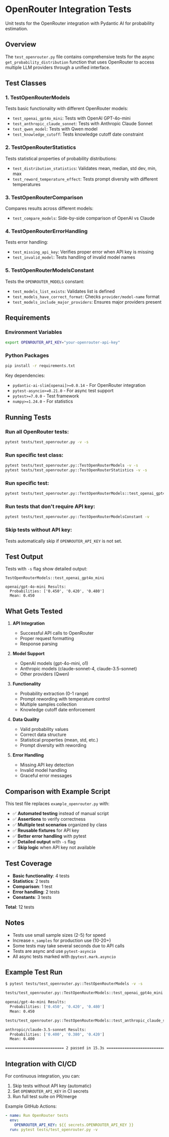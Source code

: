 # OpenRouter Integration Tests

Unit tests for the OpenRouter integration with Pydantic AI for probability estimation.

## Overview

The `test_openrouter.py` file contains comprehensive tests for the async `get_probability_distribution` function that uses OpenRouter to access multiple LLM providers through a unified interface.

## Test Classes

### 1. **TestOpenRouterModels**
Tests basic functionality with different OpenRouter models:
- `test_openai_gpt4o_mini`: Tests with OpenAI GPT-4o-mini
- `test_anthropic_claude_sonnet`: Tests with Anthropic Claude Sonnet
- `test_qwen_model`: Tests with Qwen model
- `test_knowledge_cutoff`: Tests knowledge cutoff date constraint

### 2. **TestOpenRouterStatistics**
Tests statistical properties of probability distributions:
- `test_distribution_statistics`: Validates mean, median, std dev, min, max
- `test_reword_temperature_effect`: Tests prompt diversity with different temperatures

### 3. **TestOpenRouterComparison**
Compares results across different models:
- `test_compare_models`: Side-by-side comparison of OpenAI vs Claude

### 4. **TestOpenRouterErrorHandling**
Tests error handling:
- `test_missing_api_key`: Verifies proper error when API key is missing
- `test_invalid_model`: Tests handling of invalid model names

### 5. **TestOpenRouterModelsConstant**
Tests the `OPENROUTER_MODELS` constant:
- `test_models_list_exists`: Validates list is defined
- `test_models_have_correct_format`: Checks `provider/model-name` format
- `test_models_include_major_providers`: Ensures major providers present

## Requirements

### Environment Variables
```bash
export OPENROUTER_API_KEY="your-openrouter-api-key"
```

### Python Packages
```bash
pip install -r requirements.txt
```

Key dependencies:
- `pydantic-ai-slim[openai]>=0.0.14` - For OpenRouter integration
- `pytest-asyncio>=0.21.0` - For async test support
- `pytest>=7.0.0` - Test framework
- `numpy>=1.24.0` - For statistics

## Running Tests

### Run all OpenRouter tests:
```bash
pytest tests/test_openrouter.py -v -s
```

### Run specific test class:
```bash
pytest tests/test_openrouter.py::TestOpenRouterModels -v -s
pytest tests/test_openrouter.py::TestOpenRouterStatistics -v -s
```

### Run specific test:
```bash
pytest tests/test_openrouter.py::TestOpenRouterModels::test_openai_gpt4o_mini -v -s
```

### Run tests that don't require API key:
```bash
pytest tests/test_openrouter.py::TestOpenRouterModelsConstant -v
```

### Skip tests without API key:
Tests automatically skip if `OPENROUTER_API_KEY` is not set.

## Test Output

Tests with `-s` flag show detailed output:
```
TestOpenRouterModels::test_openai_gpt4o_mini

openai/gpt-4o-mini Results:
  Probabilities: ['0.450', '0.420', '0.480']
  Mean: 0.450
```

## What Gets Tested

1. **API Integration**
   - Successful API calls to OpenRouter
   - Proper request formatting
   - Response parsing

2. **Model Support**
   - OpenAI models (gpt-4o-mini, o1)
   - Anthropic models (claude-sonnet-4, claude-3.5-sonnet)
   - Other providers (Qwen)

3. **Functionality**
   - Probability extraction (0-1 range)
   - Prompt rewording with temperature control
   - Multiple samples collection
   - Knowledge cutoff date enforcement

4. **Data Quality**
   - Valid probability values
   - Correct data structure
   - Statistical properties (mean, std, etc.)
   - Prompt diversity with rewording

5. **Error Handling**
   - Missing API key detection
   - Invalid model handling
   - Graceful error messages

## Comparison with Example Script

This test file replaces `example_openrouter.py` with:
- ✅ **Automated testing** instead of manual script
- ✅ **Assertions** to verify correctness
- ✅ **Multiple test scenarios** organized by class
- ✅ **Reusable fixtures** for API key
- ✅ **Better error handling** with pytest
- ✅ **Detailed output** with `-s` flag
- ✅ **Skip logic** when API key not available

## Test Coverage

- **Basic functionality**: 4 tests
- **Statistics**: 2 tests
- **Comparison**: 1 test
- **Error handling**: 2 tests
- **Constants**: 3 tests

**Total**: 12 tests

## Notes

- Tests use small sample sizes (2-5) for speed
- Increase `n_samples` for production use (10-20+)
- Some tests may take several seconds due to API calls
- Tests are async and use `pytest-asyncio`
- All async tests marked with `@pytest.mark.asyncio`

## Example Test Run

```bash
$ pytest tests/test_openrouter.py::TestOpenRouterModels -v -s

tests/test_openrouter.py::TestOpenRouterModels::test_openai_gpt4o_mini PASSED

openai/gpt-4o-mini Results:
  Probabilities: ['0.450', '0.420', '0.480']
  Mean: 0.450

tests/test_openrouter.py::TestOpenRouterModels::test_anthropic_claude_sonnet PASSED

anthropic/claude-3.5-sonnet Results:
  Probabilities: ['0.400', '0.380', '0.420']
  Mean: 0.400

========================== 2 passed in 15.3s ==========================
```

## Integration with CI/CD

For continuous integration, you can:
1. Skip tests without API key (automatic)
2. Set `OPENROUTER_API_KEY` in CI secrets
3. Run full test suite on PR/merge

Example GitHub Actions:
```yaml
- name: Run OpenRouter tests
  env:
    OPENROUTER_API_KEY: ${{ secrets.OPENROUTER_API_KEY }}
  run: pytest tests/test_openrouter.py -v
```
